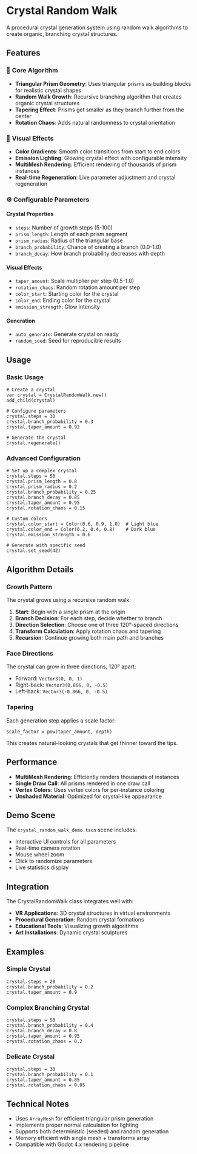 # Crystal Random Walk

A procedural crystal generation system using random walk algorithms to create organic, branching crystal structures.

## Features

### 🎯 **Core Algorithm**
- **Triangular Prism Geometry**: Uses triangular prisms as building blocks for realistic crystal shapes
- **Random Walk Growth**: Recursive branching algorithm that creates organic crystal structures
- **Tapering Effect**: Prisms get smaller as they branch further from the center
- **Rotation Chaos**: Adds natural randomness to crystal orientation

### 🎨 **Visual Effects**
- **Color Gradients**: Smooth color transitions from start to end colors
- **Emission Lighting**: Glowing crystal effect with configurable intensity
- **MultiMesh Rendering**: Efficient rendering of thousands of prism instances
- **Real-time Regeneration**: Live parameter adjustment and crystal regeneration

### ⚙️ **Configurable Parameters**

#### Crystal Properties
- `steps`: Number of growth steps (5-100)
- `prism_length`: Length of each prism segment
- `prism_radius`: Radius of the triangular base
- `branch_probability`: Chance of creating a branch (0.0-1.0)
- `branch_decay`: How branch probability decreases with depth

#### Visual Effects
- `taper_amount`: Scale multiplier per step (0.5-1.0)
- `rotation_chaos`: Random rotation amount per step
- `color_start`: Starting color for the crystal
- `color_end`: Ending color for the crystal
- `emission_strength`: Glow intensity

#### Generation
- `auto_generate`: Generate crystal on ready
- `random_seed`: Seed for reproducible results

## Usage

### Basic Usage
```gdscript
# Create a crystal
var crystal = CrystalRandomWalk.new()
add_child(crystal)

# Configure parameters
crystal.steps = 30
crystal.branch_probability = 0.3
crystal.taper_amount = 0.92

# Generate the crystal
crystal.regenerate()
```

### Advanced Configuration
```gdscript
# Set up a complex crystal
crystal.steps = 50
crystal.prism_length = 0.8
crystal.prism_radius = 0.2
crystal.branch_probability = 0.25
crystal.branch_decay = 0.85
crystal.taper_amount = 0.95
crystal.rotation_chaos = 0.15

# Custom colors
crystal.color_start = Color(0.6, 0.9, 1.0)  # Light blue
crystal.color_end = Color(0.2, 0.4, 0.8)    # Dark blue
crystal.emission_strength = 0.6

# Generate with specific seed
crystal.set_seed(42)
```

## Algorithm Details

### Growth Pattern
The crystal grows using a recursive random walk:

1. **Start**: Begin with a single prism at the origin
2. **Branch Decision**: For each step, decide whether to branch
3. **Direction Selection**: Choose one of three 120°-spaced directions
4. **Transform Calculation**: Apply rotation chaos and tapering
5. **Recursion**: Continue growing both main path and branches

### Face Directions
The crystal can grow in three directions, 120° apart:
- Forward: `Vector3(0, 0, 1)`
- Right-back: `Vector3(0.866, 0, -0.5)`
- Left-back: `Vector3(-0.866, 0, -0.5)`

### Tapering
Each generation step applies a scale factor:
```gdscript
scale_factor = pow(taper_amount, depth)
```

This creates natural-looking crystals that get thinner toward the tips.

## Performance

- **MultiMesh Rendering**: Efficiently renders thousands of instances
- **Single Draw Call**: All prisms rendered in one draw call
- **Vertex Colors**: Uses vertex colors for per-instance coloring
- **Unshaded Material**: Optimized for crystal-like appearance

## Demo Scene

The `crystal_random_walk_demo.tscn` scene includes:
- Interactive UI controls for all parameters
- Real-time camera rotation
- Mouse wheel zoom
- Click to randomize parameters
- Live statistics display

## Integration

The CrystalRandomWalk class integrates well with:
- **VR Applications**: 3D crystal structures in virtual environments
- **Procedural Generation**: Random crystal formations
- **Educational Tools**: Visualizing growth algorithms
- **Art Installations**: Dynamic crystal sculptures

## Examples

### Simple Crystal
```gdscript
crystal.steps = 20
crystal.branch_probability = 0.2
crystal.taper_amount = 0.9
```

### Complex Branching Crystal
```gdscript
crystal.steps = 50
crystal.branch_probability = 0.4
crystal.branch_decay = 0.8
crystal.taper_amount = 0.95
crystal.rotation_chaos = 0.2
```

### Delicate Crystal
```gdscript
crystal.steps = 30
crystal.branch_probability = 0.1
crystal.taper_amount = 0.85
crystal.rotation_chaos = 0.05
```

## Technical Notes

- Uses `ArrayMesh` for efficient triangular prism generation
- Implements proper normal calculation for lighting
- Supports both deterministic (seeded) and random generation
- Memory efficient with single mesh + transforms array
- Compatible with Godot 4.x rendering pipeline








